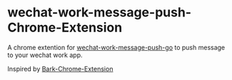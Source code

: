# wechat-work-message-push-Chrome-Extension

A chrome extention for [wechat-work-message-push-go](https://github.com/cloverzrg/wechat-work-message-push-go) to push message to your wechat work app.

Inspired by [Bark-Chrome-Extension](https://github.com/xlvecle/Bark-Chrome-Extension)